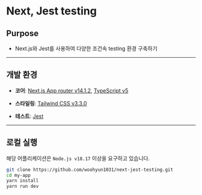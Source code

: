 # Next, Jest testing

## Purpose

- Next.js와 Jest를 사용하여 다양한 조건속 testing 환경 구축하기

---

## 개발 환경

- **코어**: [Next.js App router v14.1.2](https://nextjs.org/), [TypeScript v5](https://www.typescriptlang.org/)

- **스타일링**: [Tailwind CSS v3.3.0](https://tailwindcss.com)

- **테스트**: [Jest](https://jestjs.io/)

---

## 로컬 실행

해당 어플리케이션은 `Node.js v18.17` 이상을 요구하고 있습니다.

```bash
git clone https://github.com/woohyun1031/next-jest-testing.git
cd my-app
yarn install
yarn run dev
```
